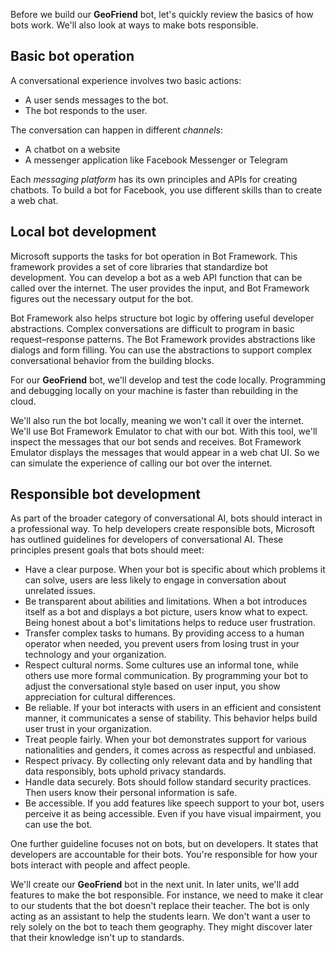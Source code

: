 Before we build our **GeoFriend** bot, let's quickly review the basics of how bots work. We'll also look at ways to make bots responsible.

## Basic bot operation

A conversational experience involves two basic actions:

- A user sends messages to the bot.
- The bot responds to the user.

The conversation can happen in different _channels_:

- A chatbot on a website
- A messenger application like Facebook Messenger or Telegram

Each _messaging platform_ has its own principles and APIs for creating chatbots. To build a bot for Facebook, you use different skills than to create a web chat.

## Local bot development

Microsoft supports the tasks for bot operation in Bot Framework. This framework provides a set of core libraries that standardize bot development. You can develop a bot as a web API function that can be called over the internet. The user provides the input, and Bot Framework figures out the necessary output for the bot.

Bot Framework also helps structure bot logic by offering useful developer abstractions. Complex conversations are difficult to program in basic request–response patterns. The Bot Framework provides abstractions like dialogs and form filling. You can use the abstractions to support complex conversational behavior from the building blocks.

For our **GeoFriend** bot, we'll develop and test the code locally. Programming and debugging locally on your machine is faster than rebuilding in the cloud.

We'll also run the bot locally, meaning we won't call it over the internet. We'll use Bot Framework Emulator to chat with our bot. With this tool, we'll inspect the messages that our bot sends and receives. Bot Framework Emulator displays the messages that would appear in a web chat UI. So we can simulate the experience of calling our bot over the internet.

## Responsible bot development

As part of the broader category of conversational AI, bots should interact in a professional way. To help developers create responsible bots, Microsoft has outlined guidelines for developers of conversational AI. These principles present goals that bots should meet:

- Have a clear purpose. When your bot is specific about which problems it can solve, users are less likely to engage in conversation about unrelated issues.
- Be transparent about abilities and limitations. When a bot introduces itself as a bot and displays a bot picture, users know what to expect. Being honest about a bot's limitations helps to reduce user frustration.
- Transfer complex tasks to humans. By providing access to a human operator when needed, you prevent users from losing trust in your technology and your organization.
- Respect cultural norms. Some cultures use an informal tone, while others use more formal communication. By programming your bot to adjust the conversational style based on user input, you show appreciation for cultural differences.
- Be reliable. If your bot interacts with users in an efficient and consistent manner, it communicates a sense of stability. This behavior helps build user trust in your organization.
- Treat people fairly. When your bot demonstrates support for various nationalities and genders, it comes across as respectful and unbiased.
- Respect privacy. By collecting only relevant data and by handling that data responsibly, bots uphold privacy standards.
- Handle data securely. Bots should follow standard security practices. Then users know their personal information is safe.
- Be accessible. If you add features like speech support to your bot, users perceive it as being accessible. Even if you have visual impairment, you can use the bot.

One further guideline focuses not on bots, but on developers. It states that developers are accountable for their bots. You're responsible for how your bots interact with people and affect people.

We'll create our **GeoFriend** bot in the next unit. In later units, we'll add features to make the bot responsible. For instance, we need to make it clear to our students that the bot doesn't replace their teacher. The bot is only acting as an assistant to help the students learn. We don't want a user to rely solely on the bot to teach them geography. They might discover later that their knowledge isn't up to standards.
